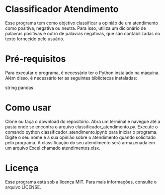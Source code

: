 # Classificador Atendimento

Esse programa tem como objetivo classificar a opinião de um atendimento como positiva, negativa ou neutra. Para isso, utiliza um dicionário de palavras positivas e outro de palavras negativas, que são contabilizadas no texto fornecido pelo usuário.

# Pré-requisitos

Para executar o programa, é necessário ter o Python instalado na máquina. Além disso, é necessário ter as seguintes bibliotecas instaladas:

string
pandas

# Como usar

Clone ou faça o download do repositório.
Abra um terminal e navegue até a pasta onde se encontra o arquivo classificador_atendimento.py.
Execute o comando python classificador_atendimento.ipynb para iniciar o programa.
Digite o seu nome e a sua opinião sobre o atendimento quando solicitado pelo programa.
A classificação do seu atendimento será armazenada em um arquivo Excel chamado atendimentos.xlsx.

# Licença
Esse programa está sob a licença MIT. Para mais informações, consulte o arquivo LICENSE.
